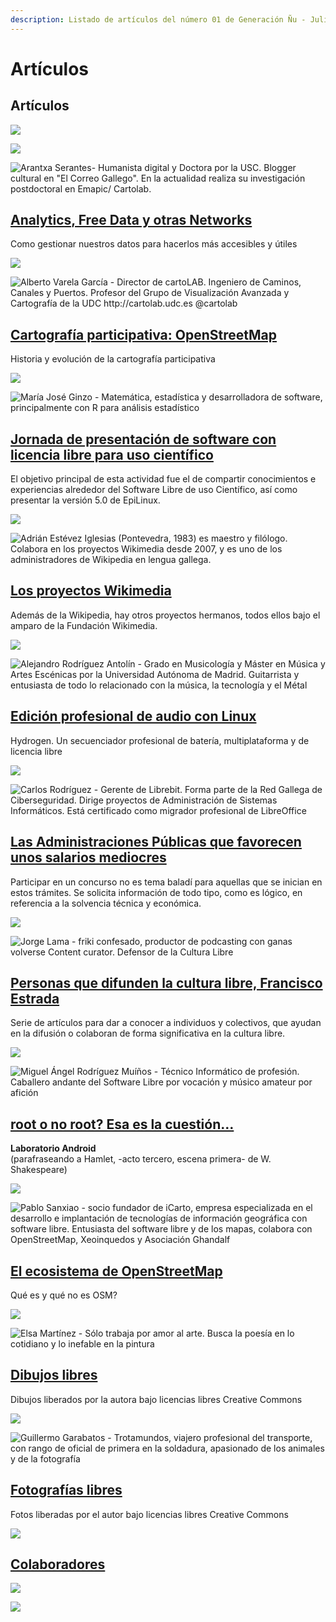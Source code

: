 ```yaml
---
description: Listado de artículos del número 01 de Generación Ñu - Julio 2018
---
```


# Artículos

## Artículos

![](.gitbook/assets/image%20%2824%29.png)

![](.gitbook/assets/image%20%2876%29.png)

![Arantxa Serantes- Humanista digital y Doctora por la USC. Blogger cultural en &quot;El Correo Gallego&quot;. En la actualidad realiza su investigaci&#xF3;n postdoctoral en Emapic/ Cartolab.](.gitbook/assets/image%20%2815%29.png)

## [Analytics, Free Data y otras Networks](untitled.md)

Como gestionar nuestros datos para hacerlos más accesibles y útiles

![](.gitbook/assets/image%20%2813%29.png)

![Alberto Varela Garc&#xED;a - Director de cartoLAB. Ingeniero de Caminos, Canales y Puertos. Profesor del Grupo de Visualizaci&#xF3;n Avanzada y Cartograf&#xED;a de la UDC http://cartolab.udc.es  @cartolab](.gitbook/assets/image%20%2864%29.png)

## [Cartografía participativa: OpenStreetMap](cartografia-participativa-openstreetmap.md)

Historia y evolución de la cartografía participativa



![](.gitbook/assets/image%20%2863%29.png)

![Mar&#xED;a Jos&#xE9;  Ginzo -  Matem&#xE1;tica, estad&#xED;stica y desarrolladora de software, principalmente con  R para an&#xE1;lisis estad&#xED;stico](.gitbook/assets/image%20%289%29.png)

## [Jornada de presentación de software con licencia libre para uso científico](jornada-de-presentacion-de-software-con-licencia-libre-para-uso-cientifico.md)

El objetivo principal de esta actividad fue el de compartir conocimientos e experiencias alrededor del Software Libre de uso Científico, así como presentar la versión 5.0 de EpiLinux.

![](.gitbook/assets/image%20%2879%29.png)

![Adri&#xE1;n Est&#xE9;vez Iglesias \(Pontevedra, 1983\) es maestro y fil&#xF3;logo. Colabora en los proyectos Wikimedia desde 2007, y es uno de los administradores de Wikipedia en lengua gallega.](.gitbook/assets/adrian_estevez-200x200.jpg)

## [Los proyectos Wikimedia](los-proyectos-wikimedia.md)

Además de la Wikipedia, hay otros proyectos hermanos, todos ellos bajo el amparo de la Fundación Wikimedia.

![](.gitbook/assets/image%20%2879%29.png)

![Alejandro Rodr&#xED;guez Antol&#xED;n - Grado en Musicolog&#xED;a y M&#xE1;ster en M&#xFA;sica y Artes Esc&#xE9;nicas por la Universidad Aut&#xF3;noma de Madrid. Guitarrista y entusiasta de todo lo relacionado con la m&#xFA;sica, la tecnolog&#xED;a y el  M&#xE9;tal](.gitbook/assets/image%20%288%29.png)

## [Edición profesional de audio con Linux](edicion-profesional-de-audio-con-linux.md)

Hydrogen. Un secuenciador profesional de batería, multiplataforma y de licencia libre

![](.gitbook/assets/image%20%2862%29.png)

![Carlos Rodr&#xED;guez - Gerente de  Librebit. Forma parte de la Red Gallega de Ciberseguridad. Dirige proyectos de Administraci&#xF3;n de Sistemas Inform&#xE1;ticos. Est&#xE1; certificado como  migrador profesional de  LibreOffice](.gitbook/assets/image%20%2839%29.png)

## [Las Administraciones Públicas que favorecen unos salarios mediocres](la-aapp-que-favorece-unos-salarios-mediocres.md)

Participar en un concurso no es tema baladí para aquellas que se inician en estos trámites. Se solicita información de todo tipo, como es lógico, en referencia a la solvencia técnica y económica.

![](.gitbook/assets/image%20%2862%29.png)

![Jorge Lama - friki confesado, productor de podcasting con ganas volverse Content curator. Defensor de la Cultura Libre](.gitbook/assets/image%20%2833%29.png)

## [Personas que difunden la cultura libre, Francisco Estrada](personas-que-difunden-la-cultura-libre-francisco-estrada.md)

Serie de artículos para dar a conocer a individuos y colectivos, que ayudan en la difusión o colaboran de forma significativa en la cultura libre.

![](.gitbook/assets/image%20%2851%29.png)

![Miguel &#xC1;ngel Rodr&#xED;guez Mu&#xED;&#xF1;os - T&#xE9;cnico Inform&#xE1;tico de profesi&#xF3;n. Caballero andante del Software Libre por vocaci&#xF3;n y m&#xFA;sico amateur por afici&#xF3;n](.gitbook/assets/image%20%2874%29.png)

## [root o no root? Esa es la cuestión…](root-o-no-root-esa-es-la-cuestion....md)

**Laboratorio Android**  
\(parafraseando a Hamlet, -acto tercero, escena primera- de W. Shakespeare\)

![](.gitbook/assets/image%20%2858%29.png)

![Pablo Sanxiao - socio fundador de iCarto, empresa especializada en el desarrollo e implantaci&#xF3;n de tecnolog&#xED;as de informaci&#xF3;n geogr&#xE1;fica con software libre. Entusiasta del software libre y de los mapas, colabora con OpenStreetMap, Xeoinquedos y Asociaci&#xF3;n Ghandalf](.gitbook/assets/image.png)

## [El ecosistema de OpenStreetMap](el-ecosistema-de-openstreetmap.md)

Qué es y qué no es OSM?

![](.gitbook/assets/image%20%2830%29.png)

![Elsa Mart&#xED;nez - S&#xF3;lo trabaja por amor al arte. Busca la poes&#xED;a en lo cotidiano y lo inefable en la pintura](.gitbook/assets/image%20%2832%29.png)

## [Dibujos libres](dibujos-libres.md)

 Dibujos liberados por la autora bajo licencias libres Creative Commons

![](.gitbook/assets/image%20%2830%29.png)

![Guillermo Garabatos - Trotamundos, viajero profesional del transporte, con rango de oficial de primera en la soldadura,  apasionado de los animales y de la fotograf&#xED;a](.gitbook/assets/image%20%2820%29.png)

## [Fotografías libres](fotografias-libres.md)

Fotos liberadas por el autor bajo licencias libres Creative Commons

![](.gitbook/assets/image%20%2830%29.png)

## [Colaboradores](colaboradores.md)

![](.gitbook/assets/image%20%2830%29.png)

![](.gitbook/assets/image%20%2841%29.png)

